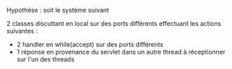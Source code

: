 Hypothèse : soit le système suivant

2 classes discuttant en local sur des ports différents effectuant les actions suivantes : 
- 2 handler en while(accept) sur des ports différents
- 1 réponse en provenance du servlet dans un autre thread à réceptionner sur l'un des threads